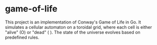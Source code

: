 # game-of-life
This project is an implementation of Conway's Game of Life in Go. It simulates a cellular automaton on a toroidal grid, where each cell is either "alive" (O) or "dead" ( ). The state of the universe evolves based on predefined rules. 
